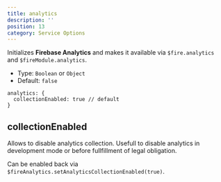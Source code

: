 ```yaml
---
title: analytics
description: ''
position: 13
category: Service Options
---
```


Initializes **Firebase Analytics** and makes it available via `$fire.analytics` and `$fireModule.analytics`.

- Type: `Boolean` or `Object`
- Default: `false`

```js[nuxt.config.js]
analytics: {
  collectionEnabled: true // default
}
```

## collectionEnabled

Allows to disable analytics collection. Usefull to disable analytics in development mode or before fullfillment of legal obligation.

Can be enabled back via `$fireAnalytics.setAnalyticsCollectionEnabled(true)`.
